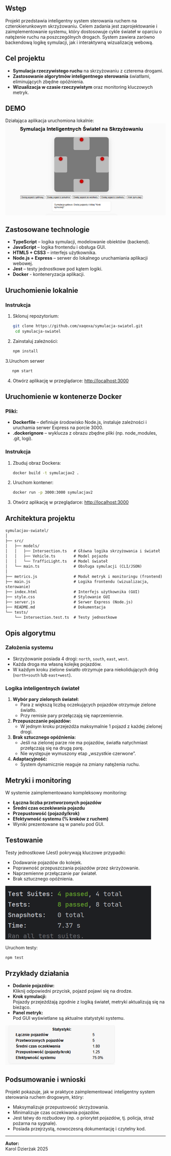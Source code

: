 ## Wstęp

Projekt przedstawia inteligentny system sterowania ruchem na czterokierunkowym skrzyżowaniu.
Celem zadania jest zaprojektowanie i zaimplementowanie systemu, który dostosowuje cykle świateł w oparciu o natężenie ruchu na poszczególnych drogach.
System zawiera zarówno backendową logikę symulacji, jak i interaktywną wizualizację webową.




## Cel projektu

- **Symulacja rzeczywistego ruchu** na skrzyżowaniu z czterema drogami.
- **Zastosowanie algorytmów inteligentnego sterowania** światłami, eliminujących zbędne opóźnienia.
- **Wizualizacja w czasie rzeczywistym** oraz monitoring kluczowych metryk.

## DEMO
Działająca aplikacja uruchomiona lokalnie:
![img.png](img.png)


## Zastosowane technologie

- **TypeScript** – logika symulacji, modelowanie obiektów (backend).
- **JavaScript** – logika frontendu i obsługa GUI.
- **HTML5 + CSS3** –   interfejs użytkownika.
- **Node.js + Express** – serwer do lokalnego uruchamiania aplikacji webowej.
- **Jest** – testy jednostkowe pod kątem logiki.
- **Docker** - konteneryzacja aplikacji.

## Uruchomienie lokalnie
### Instrukcja
1. Sklonuj repozytorium:
   ```bash
   git clone https://github.com/xaqexa/symulacja-swiatel.git
    cd symulacja-swiatel
   ```
2. Zainstaluj zależności:
   ```bash
   npm install
   ```
3.Uruchom serwer
```bash
   npm start
   ```
4. Otwórz aplikację w przeglądarce: [http://localhost:3000](http://localhost:3000)
   
## Uruchomienie w kontenerze Docker

### Pliki:
- **Dockerfile** – definiuje środowisko Node.js, instaluje zależności i uruchamia serwer Express na porcie 3000.
- **.dockerignore** – wyklucza z obrazu zbędne pliki (np. node_modules, .git, logi).

### Instrukcja

1. Zbuduj obraz Dockera:
   ```bash
   docker build -t symulacjav2 .
   ```
2. Uruchom kontener:
   ```bash
   docker run -p 3000:3000 symulacjav2
   ```
3. Otwórz aplikację w przeglądarce: [http://localhost:3000](http://localhost:3000)



## Architektura projektu

```
symulacjav-swiatel/
│
├── src/
│   ├── models/
│   │   ├── Intersection.ts   # Główna logika skrzyżowania i świateł
│   │   ├── Vehicle.ts        # Model pojazdu
│   │   └── TrafficLight.ts   # Model świateł
│   └── main.ts               # Obsługa symulacji (CLI/JSON)
│
├── metrics.js                # Moduł metryk i monitoringu (frontend)
├── main.js                   # Logika frontendu (wizualizacja, sterowanie)
├── index.html                # Interfejs użytkownika (GUI)
├── style.css                 # Stylowanie GUI
├── server.js                 # Serwer Express (Node.js)
├── README.md                 # Dokumentacja
└── tests/
    └── Intersection.test.ts  # Testy jednostkowe
```

## Opis algorytmu

### Założenia systemu
- Skrzyżowanie posiada 4 drogi: `north`, `south`, `east`, `west`.
- Każda droga ma własną kolejkę pojazdów.
- W każdym kroku zielone światło otrzymuje para niekolidujących dróg (`north+south` lub `east+west`).

### Logika inteligentnych świateł
1. **Wybór pary zielonych świateł:**
   - Para z większą liczbą oczekujących pojazdów otrzymuje zielone światło.
   - Przy remisie pary przełączają się naprzemiennie.
2. **Przepuszczanie pojazdów:**
   - W jednym kroku przejeżdża maksymalnie 1 pojazd z każdej zielonej drogi.
3. **Brak sztucznego opóźnienia:**
   - Jeśli na zielonej parze nie ma pojazdów, światła natychmiast przełączają się na drugą parę.
   - Nie występuje wymuszony etap „wszystkie czerwone”.
4. **Adaptacyjność:**
   - System dynamicznie reaguje na zmiany natężenia ruchu.



## Metryki i monitoring

W systemie zaimplementowano kompleksowy monitoring:
- **Łączna liczba przetworzonych pojazdów**
- **Średni czas oczekiwania pojazdu**
- **Przepustowość (pojazdy/krok)**
- **Efektywność systemu (% kroków z ruchem)**
- Wyniki prezentowane są w panelu pod GUI.


## Testowanie
Testy jednostkowe (Jest) pokrywają kluczowe przypadki:
- Dodawanie pojazdów do kolejek.
- Poprawność przepuszczania pojazdów przez skrzyżowanie.
- Naprzemienne przełączanie par świateł.
- Brak sztucznego opóźnienia.

![img1.png](pictures%2Fimg1.png)

Uruchom testy:
```bash
npm test
```



## Przykłady działania

- **Dodanie pojazdów:**  
  Kliknij odpowiedni przycisk, pojazd pojawi się na drodze.
- **Krok symulacji:**  
  Pojazdy przejeżdżają zgodnie z logiką świateł, metryki aktualizują się na bieżąco.
- **Panel metryk:**  
  Pod GUI wyświetlane są aktualne statystyki systemu.

![img2.png](pictures%2Fimg2.png)



## Podsumowanie i wnioski

Projekt pokazuje, jak w praktyce zaimplementować inteligentny system sterowania ruchem drogowym, który:
- Maksymalizuje przepustowość skrzyżowania.
- Minimalizuje czas oczekiwania pojazdów.
- Jest łatwy do rozbudowy (np. o priorytet pojazdów, tj. policja, straż pożarna na sygnale).
- Posiada przejrzystą, nowoczesną dokumentację i czytelny kod.


---

**Autor:**  
Karol Dzierżak
2025


